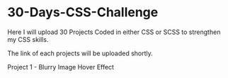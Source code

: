 # 30-Days-CSS-Challenge
Here I will upload 30 Projects Coded in either CSS or SCSS to strengthen my CSS skills.

The link of each projects will be uploaded shortly.

Project 1 - Blurry Image Hover Effect
